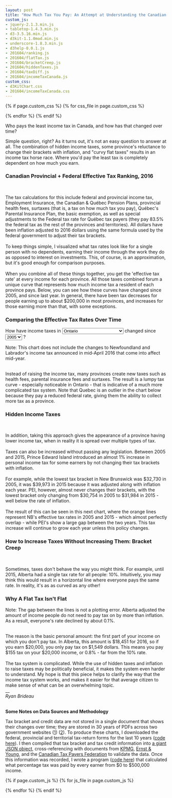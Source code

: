 ```yaml
---
layout: post
title: "How Much Tax You Pay: An Attempt at Understanding the Canadian Tax System"
custom_js:
- jquery-2.1.3.min.js
- tabletop-1.4.3.min.js
- d3-3.5.16.min.js
- d3kit-1.1.0mod.min.js
- underscore-1.8.3.min.js
- d3help-0.0.1.js
- 201604/ranking.js
- 201604/flatTax.js
- 201604/bracketCreep.js
- 201604/hiddenTaxes.js
- 201604/taxDiff.js
- 201604/incomeTaxCanada.js
custom_css:
- d3KitChart.css
- 201604/incomeTaxCanada.css
---
```


{% if page.custom_css %}
  {% for css_file in page.custom_css %}
  <link rel="stylesheet" href='/public/css/{{ css_file }}'></script>
  {% endfor %}
{% endif %}

Who pays the least income tax in Canada, and how has that changed over time?

Simple question, right? As it turns out, it's not an easy question to answer at all. The combination of hidden income taxes, some province's reluctance to change their brackets with inflation, and "curvy flat taxes" results in an income tax horse race. Where you'd pay the least tax is completely dependent on how much you earn.

<h3>Canadian Provincial + Federal Effective Tax Ranking, 2016</h3>
<div id="ranking" class="chart"></div><br>

The tax calculations for this include federal and provincial income tax, Employment Insurance, the Canadian & Québec Pension Plans, provincial health fees, surtaxes (that is, a tax on how much tax you pay), Québec's Parental Insurance Plan, the basic exemption, as well as special adjustments to the Federal tax rate for Québec tax payers (they pay 83.5% the federal tax as the rest of the provinces and territories). All dollars have been inflation adjusted to 2016 dollars using the same formula used by the federal government to adjust their tax brackets.
<br><br>
To keep things simple, I visualized what tax rates look like for a single person with no dependents, earning their income through the work they do as opposed to interest on investments. This, of course, is an approximation, but it's good enough for comparison purposes.
<br><br>
When you combine all of these things together, you get the 'effective tax rate' at every income for each province. All those taxes combined forum a unique curve that represents how much income tax a resident of each province pays. Below, you can see how these curves have changed since 2005, and since last year. In general, there have been tax decreases for people earning up to about $200,000 in most provinces, and increases for those earning more than that, with some exceptions.

<h3>Comparing the Effective Tax Rates Over Time</h3>
<p id="menu">
  How have income taxes in
  <select id="provMenu">
    <option value="ab">Alberta</option>
    <option value="bc">British Columbia</option>
    <option value="mb">Manitoba</option>
    <option value="nb">New Brunswick</option>
    <option value="nl">Newfoundland and Labrador</option>
    <option value="nt">Northwest Territories</option>
    <option value="ns">Nova Scotia</option>
    <option value="nu">Nunavut</option>
    <option value="on"  selected="selected">Ontario</option>
    <option value="pe">Prince Edward Island</option>
    <option value="qc">Quebec</option>
    <option value="sk">Saskatchewan</option>
    <option value="yt">Yukon</option>
  </select> changed since
  <select id="yearMenu">
    <option value="2015">2015</option>
    <option value="2005" selected="selected">2005</option>
  </select> ?
</p>
<div id="taxDiff" class="chart"></div>
<div class="note">Note: This chart does not include the changes to Newfoundland and Labrador's income tax announced in mid-April 2016 that come into affect mid-year.</div><br>

Instead of raising the income tax, many provinces create new taxes such as health fees, parental insurance fees and surtaxes. The result is a lumpy tax curve - especially noticeable in Ontario - that is indicative of a much more complicated tax system. Note that Quebec is an outlier in the chart below because they pay a reduced federal rate, giving them the ability to collect more tax as a province.

<h3>Hidden Income Taxes</h3>
<div id="hiddenTaxes" class="chart"></div><br>

In addition, taking this approach gives the appearance of a province having lower income tax, when in reality it is spread over multiple types of tax.
<br><br>
Taxes can also be increased without passing any legislation. Between 2005 and 2015, Prince Edward Island introduced an almost 1% increase in personal income tax for some earners by not changing their tax brackets with inflation.
<br><br>
For example, while the lowest tax bracket in New Brunswick was $32,730 in 2005, it was $39,973 in 2015 because it was adjusted along with inflation each year. PEI, however, almost never changes their brackets, with the lowest bracket only changing from $30,754 in 2005 to $31,984 in 2015 - well below the rate of inflation.
<br><br>
The result of this can be seen in this next chart, where the orange lines represent NB's effective tax rates in 2005 and 2015 - which almost perfectly overlap - while PEI's show a large gap between the two years. This tax increase will continue to grow each year unless this policy changes.

<h3>How to Increase Taxes Without Increasing Them: Bracket Creep</h3>
<div id="bracketCreep" class="chart"></div><br>

Sometimes, taxes don't behave the way you might think. For example, until 2015, Alberta had a single tax rate for all people: 10%. Intuitively, you may think this would result in a horizontal line where everyone pays the same rate. In reality, it's as as curved as any other!

<h3>Why A Flat Tax Isn't Flat</h3>
<div id="flattax" class="chart"></div>
<div class="note">Note: The gap between the lines is not a plotting error. Alberta adjusted the amount of income people do not need to pay tax on by more than inflation. As a result, everyone's rate declined by about 0.1%.</div><br>

The reason is the basic personal amount: the first part of your income on which you don't pay tax. In Alberta, this amount is $18,451 for 2016, so if you earn $20,000, you only pay tax on $1,549 dollars. This means you pay $155 tax on your $20,000 income, or 0.8% - far from the 10% rate.
<br><br>
The tax system is complicated. While the use of hidden taxes and inflation to raise taxes may be politically beneficial, it makes the system even harder to understand. My hope is that this piece helps to clarify the way that the income tax system works, and makes it easier for that average citizen to make sense of what can be an overwhelming topic.
<br>
__
<br>
<em>Ryan Brideau</em>
<br><br>
<div class="note" style="margin-left:0">
<strong>Some Notes on Data Sources and Methodology</strong>

<p>Tax bracket and credit data are not stored in a single document that shows their changes over time; they are stored in 30 years of PDFs across two government websites (<a href="http://www.cra-arc.gc.ca/formspubs/t1gnrl/menu-eng.html">1</a>) (<a href="http://www.revenuquebec.ca/en/sepf/formulaires/tp/tp-1/">2</a>). To produce these charts, I downloaded the federal, provincial and territorial tax-return forms for the last 10 years (<a href="https://github.com/CitizensCode/CanadianIncomeTaxes/blob/master/IncomeTaxDownloader.ipynb">code here</a>). I then compiled that tax bracket and tax credit information into <a href="https://github.com/CitizensCode/CanadianIncomeTaxes/blob/master/web/data/incomeTax.json">a giant JSON object</a>, cross-referencing with documents from <a href="http://www.kpmg.com/ca/en/services/tax/pages/tax-rates.aspx">KPMG</a>, <a href="http://www.ey.com/CA/en/Services/Tax/Tax-Calculators-2015-Personal-Tax">Ernst & Young</a>, and the <a href="http://www.taxpayer.com/news-releases/bc--ctf-releases-new-year-s-tax-changes-for-2016">Canadian Tax Payers Federation</a> to validate the data. Once this information was recorded, I wrote a program (<a href="https://github.com/CitizensCode/CanadianIncomeTaxes/blob/master/Canadian%20Tax%20Analysis.ipynb">code here</a>) that calculated what percentage tax was paid by every earner from $0 to $500,000 income.</p>

</div>

{% if page.custom_js %}
  {% for js_file in page.custom_js %}
  <script src='/public/js/{{ js_file }}' type="text/javascript"></script>
  {% endfor %}
{% endif %}
